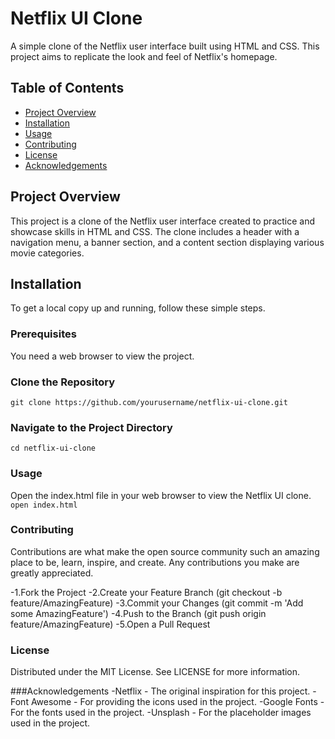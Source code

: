# Netflix UI Clone

A simple clone of the Netflix user interface built using HTML and CSS. This project aims to replicate the look and feel of Netflix's homepage.

## Table of Contents

- [Project Overview](#project-overview)
- [Installation](#installation)
- [Usage](#usage)
- [Contributing](#contributing)
- [License](#license)
- [Acknowledgements](#acknowledgements)

## Project Overview

This project is a clone of the Netflix user interface created to practice and showcase skills in HTML and CSS. The clone includes a header with a navigation menu, a banner section, and a content section displaying various movie categories.

## Installation

To get a local copy up and running, follow these simple steps.

### Prerequisites

You need a web browser to view the project.

### Clone the Repository

``
git clone https://github.com/yourusername/netflix-ui-clone.git
``
### Navigate to the Project Directory
``
cd netflix-ui-clone
``
### Usage
Open the index.html file in your web browser to view the Netflix UI clone.
``
open index.html
``
### Contributing
  Contributions are what make the open source community such an amazing place to be, learn, inspire, and create. Any           contributions you make are greatly appreciated.
  
  -1.Fork the Project
  -2.Create your Feature Branch (git checkout -b feature/AmazingFeature)
  -3.Commit your Changes (git commit -m 'Add some AmazingFeature')
  -4.Push to the Branch (git push origin feature/AmazingFeature)
  -5.Open a Pull Request
  
### License
  Distributed under the MIT License. See LICENSE for more information.
  
###Acknowledgements
  -Netflix - The original inspiration for this project.
  -Font Awesome - For providing the icons used in the project.
  -Google Fonts - For the fonts used in the project.
  -Unsplash - For the placeholder images used in the project.

